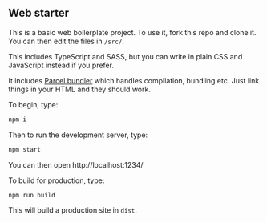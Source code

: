 ## Web starter

This is a basic web boilerplate project. To use it, fork this repo and clone it.
You can then edit the files in `/src/`.

This includes TypeScript and SASS, but you can write in plain CSS and JavaScript
instead if you prefer.

It includes [Parcel bundler](https://parceljs.org/getting_started.html) which
handles compilation, bundling etc. Just link things in your HTML and they should
work.

To begin, type:

```sh
npm i
```

Then to run the development server, type:

```sh
npm start
```

You can then open http://localhost:1234/

To build for production, type:

```sh
npm run build
```

This will build a production site in `dist`.
